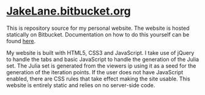 # [JakeLane.bitbucket.org](http://jakelane.bitbucket.org/) #

This is repository source for my personal website. The website is hosted statically on Bitbucket. Documentation on how to do this yourself can be found [here](https://confluence.atlassian.com/display/BITBUCKET/Publishing+a+Website+on+Bitbucket).

My website is built with HTML5, CSS3 and JavaScript. I take use of jQuery to handle the tabs and basic JavaScript to handle the generation of the Julia set. The Julia set is generated from the viewers ip using it as a seed for the generation of the iteration points. If the user does not have JavaScript enabled, there are CSS rules that take effect making the site usable. This website is entirely static and relies on no server-side code.
